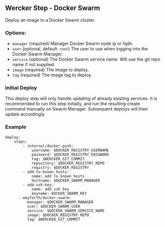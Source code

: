 ## Wercker Step - Docker Swarm

Deploy an image to a Docker Swarm cluster.

### Options:

- `manager` (required) Manager Docker Swarm node ip or fqdn.
- `user` (optional, default: `root`) The user to use when logging into the Docker Swarm Manager.
- `service` (optional) The Docker Swarm service name. Will use the git repo name if not supplied.
- `image` (required) The image to deploy.
- `tag` (required) The image tag to deploy.

### Initial Deploy

This deploy step will only handle updating of already existing services. It is recommended to run this step initially, and run the resulting create command manually on Swarm Manager. Subsequent deploys will then update accordingly.

### Example

```
deploy:
    steps:
        - internal/docker-push:
            username: $DOCKER_REGISTRY_USERNAME
            password: $DOCKER_REGISTRY_PASSWORD
            tag: $WERCKER_GIT_COMMIT
            repository: $DOCKER_REGISTRY_REPO
            registry: $DOCKER_REGISTRY
        - add-to-known_hosts:
            name: add to known hosts
            hostname: $DOCKER_SWARM_MANAGER
        - add-ssh-key:
            name: add ssh key
            keyname: DOCKER_SWARM_KEY
      - weyforth/docker-swarm:
          manager: $DOCKER_SWARM_MANAGER
          user: $DOCKER_SWARM_USER
          service: $DOCKER_SWARM_SERVICE_NAME
          image: $DOCKER_REGISTRY_REPO
          tag: $WERCKER_GIT_COMMIT
```
